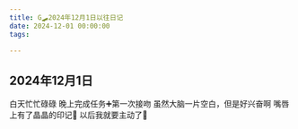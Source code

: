 ```yaml
---
title: G🛹2024年12月1日以往日记
date: 2024-12-01 00:00:00
tags:

---
```


## 2024年12月1日
白天忙忙碌碌
晚上完成任务➕第一次接吻
虽然大脑一片空白，但是好兴奋啊
嘴唇上有了晶晶的印记🥰
以后我就要主动了🥳